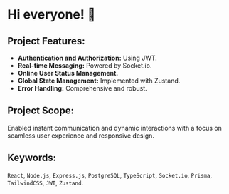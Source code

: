 # Hi everyone! 👋

## Project Features:
- **Authentication and Authorization:** Using JWT.
- **Real-time Messaging:** Powered by Socket.io.
- **Online User Status Management.**
- **Global State Management:** Implemented with Zustand.
- **Error Handling:** Comprehensive and robust.

## Project Scope:
Enabled instant communication and dynamic interactions with a focus on seamless user experience and responsive design.

## Keywords:
`React`, `Node.js`, `Express.js`, `PostgreSQL`, `TypeScript`, `Socket.io`, `Prisma`, `TailwindCSS`, `JWT`, `Zustand`.
